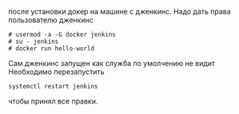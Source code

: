 после установки докер на машине с дженкинс. Надо дать права пользователю дженкинс 
```
# usermod -a -G docker jenkins
# su - jenkins
# docker run hello-world
```
Сам дженкинс запущен как служба по умолчению не видит
Необходимо перезапустить  
```
systemctl restart jenkins
```
чтобы принял все правки.

